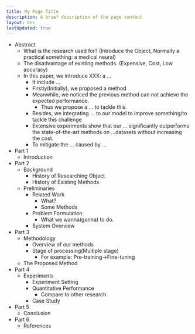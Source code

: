 ```yaml
---
title: My Page Title
description: A brief description of the page content
layout: doc
lastUpdated: true
---
```


- Abstract
    - What is the research used for? (Introduce the Object, Normally a practical something: a medical neural)
    - The disadvantage of existing methods. (Expensive, Cost, Low accuracy)
    - In this paper, we introduce XXX: a …
        - It include …
        - Firstly(Initially), we proposed a method
        - Meanwhile, we noticed the previous method can not achieve the expected performance.
            - Thus we propose a … to tackle this.
        - Besides, we integrating … to our model to improve something/to tackle this challenge
        - Extensive experiments show that our … significantly outperforms the state-of-the-art methods on …datasets without increasing the cost.
        - To mitigate the … caused by …
- Part 1
    - Introduction
- Part 2
    - Background
        - History of Researching Object
        - History of Existing Methods
    - Preliminaries
        - Related Work
            - What?
            - Some Methods
        - Problem Formulation
            - What we wanna(gonna) to do.
        - System Overview
- Part 3
    - Methodology
        - Overview of our methods
        - Stage of processing(Multiple stage)
            - For example: Pre-training→Fine-tuning
    - The Proposed Method
- Part 4
    - Experiments
        - Experiment Setting
        - Quantitative Performance
            - Compare to other research
        - Case Study
- Part 5
    - Conclusion
- Part 6
    - References